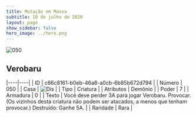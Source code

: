 ```yaml
---
title: Mutação em Massa
subtitle: 10 de julho de 2020
layout: page
show_sidebar: false
hero_image: ../hero.png
---
```


![050](https://cdn.keyforgegame.com/media/card_front/pt/479_050_VCQ8F8XMQJCH_pt.png)

## Verobaru

|----|----|
| ID | c66c8161-b0eb-46a8-a0cb-6b85b672d794 |
| Número | 050 |
| Casa | ![Dis](https://archonarcana.com/images/thumb/e/e8/Dis.png/22px-Dis.png "Dis") |
| Tipo | Criatura |
| Atributos | Demônio |
| Poder | 7 |
| Armadura | 0 |
| Texto | Você deve perder 3A para jogar Verobaru.  Provocar. (Os vizinhos desta criatura não podem ser atacados, a menos que tenham provocar.)  Destruído: Ganhe 5A. |
| Raridade | Rara |

